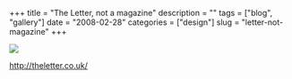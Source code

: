 +++
title = "The Letter, not a magazine"
description = ""
tags = ["blog", "gallery"]
date = "2008-02-28"
categories = ["design"]
slug = "letter-not-magazine"
+++


 

  <div id="screens-thumbs" class="clearfix">
    <div class="txt-center" id="design-submission"><a href="http://theletter.co.uk/"><img id='bluga-thumbnail-869' class='bluga-thumbnail large' src='/media/bluga/
wt47f27914baaab_0.jpg'/></a></div>  
  </div>   
<p><a href="http://theletter.co.uk/">http://theletter.co.uk/</a></p>




